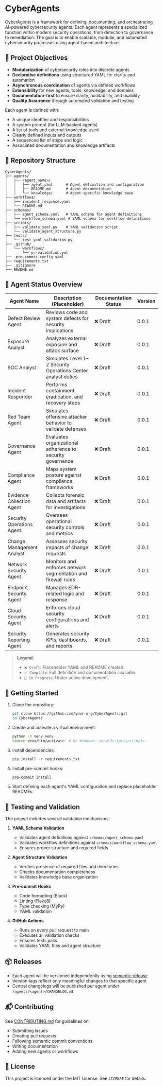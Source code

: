 # CyberAgents

CyberAgents is a framework for defining, documenting, and orchestrating AI-powered cybersecurity agents. Each agent represents a specialized function within modern security operations, from detection to governance to remediation. The goal is to enable scalable, modular, and automated cybersecurity processes using agent-based architecture.

## 📌 Project Objectives

- **Modularization** of cybersecurity roles into discrete agents
- **Declarative definitions** using structured YAML for clarity and automation
- **Asynchronous coordination** of agents via defined workflows
- **Extensibility** for new agents, tools, knowledge, and domains
- **Documentation-first** to ensure clarity, auditability, and usability
- **Quality Assurance** through automated validation and testing

Each agent is defined with:

- A unique identifier and responsibilities
- A system prompt (for LLM-backed agents)
- A list of tools and external knowledge used
- Clearly defined inputs and outputs
- A sequenced list of steps and logic
- Associated documentation and knowledge artifacts

## 🧠 Repository Structure

```plaintext
CyberAgents/
├── agents/
│   ├── <agent_name>/
│   │   ├── agent.yaml      # Agent definition and configuration
│   │   ├── README.md       # Agent documentation
│   │   └── knowledge/      # Agent-specific knowledge base
├── workflows/
│   ├── incident_response.yaml
│   └── README.md
├── schemas/
│   ├── agent_schema.yaml   # YAML schema for agent definitions
│   └── workflow_schema.yaml # YAML schema for workflow definitions
├── scripts/
│   ├── validate_yaml.py    # YAML validation script
│   └── validate_agent_structure.py
├── tests/
│   └── test_yaml_validation.py
├── .github/
│   └── workflows/
│       └── pr-validation.yml
├── .pre-commit-config.yaml
├── requirements.txt
├── .gitignore
└── README.md
```

## 🧩 Agent Status Overview

| Agent Name                | Description (Placeholder)                                     | Documentation Status | Version |
| ------------------------- | ------------------------------------------------------------- | -------------------- | ------- |
| Defect Review Agent       | Reviews code and system defects for security implications     | ❌ Draft             | 0.0.1   |
| Exposure Analyst          | Analyzes external exposure and attack surface                 | ❌ Draft             | 0.0.1   |
| SOC Analyst               | Simulates Level 1–2 Security Operations Center analyst duties | ❌ Draft             | 0.0.1   |
| Incident Responder        | Performs containment, eradication, and recovery steps         | ❌ Draft             | 0.0.1   |
| Red Team Agent            | Simulates offensive attacker behavior to validate defenses    | ❌ Draft             | 0.0.1   |
| Governance Agent          | Evaluates organizational adherence to security governance     | ❌ Draft             | 0.0.1   |
| Compliance Agent          | Maps system posture against compliance frameworks             | ❌ Draft             | 0.0.1   |
| Evidence Collection Agent | Collects forensic data and artifacts for investigations       | ❌ Draft             | 0.0.1   |
| Security Operations Agent | Oversees operational security controls and metrics            | ❌ Draft             | 0.0.1   |
| Change Management Analyst | Assesses security impacts of change requests                  | ❌ Draft             | 0.0.1   |
| Network Security Agent    | Monitors and enforces network segmentation and firewall rules | ❌ Draft             | 0.0.1   |
| Endpoint Security Agent   | Manages EDR-related logic and response                        | ❌ Draft             | 0.0.1   |
| Cloud Security Agent      | Enforces cloud security configurations and alerts             | ❌ Draft             | 0.0.1   |
| Security Reporting Agent  | Generates security KPIs, dashboards, and reports              | ❌ Draft             | 0.0.1   |

> **Legend**:
>
> - `❌ Draft`: Placeholder YAML and README created.
> - `✅ Complete`: Full definition and documentation available.
> - `🧪 In Progress`: Under active development.

## 🚀 Getting Started

1. Clone the repository:

   ```bash
   git clone https://github.com/your-org/CyberAgents.git
   cd CyberAgents
   ```

1. Create and activate a virtual environment:

   ```bash
   python -m venv venv
   source venv/bin/activate  # On Windows: venv\Scripts\activate
   ```

1. Install dependencies:

   ```bash
   pip install -r requirements.txt
   ```

1. Install pre-commit hooks:

   ```bash
   pre-commit install
   ```

1. Start defining each agent's YAML configuration and replace placeholder READMEs.

## 🧪 Testing and Validation

The project includes several validation mechanisms:

1. **YAML Schema Validation**

   - Validates agent definitions against `schemas/agent_schema.yaml`
   - Validates workflow definitions against `schemas/workflow_schema.yaml`
   - Ensures proper structure and required fields

1. **Agent Structure Validation**

   - Verifies presence of required files and directories
   - Checks documentation completeness
   - Validates knowledge base organization

1. **Pre-commit Hooks**

   - Code formatting (Black)
   - Linting (Flake8)
   - Type checking (MyPy)
   - YAML validation

1. **GitHub Actions**

   - Runs on every pull request to main
   - Executes all validation checks
   - Ensures tests pass
   - Validates YAML files and agent structure

## 📦 Releases

- Each agent will be versioned independently using [semantic-release](https://semantic-release.gitbook.io/semantic-release/)
- Version tags reflect only meaningful changes to that specific agent
- Central changelogs will be published per agent under `/agents/<agent>/CHANGELOG.md`

## 📬 Contributing

See [CONTRIBUTING.md](.github/CONTRIBUTING.md) for guidelines on:

- Submitting issues
- Creating pull requests
- Following semantic commit conventions
- Writing documentation
- Adding new agents or workflows

## 📖 License

This project is licensed under the MIT License. See `LICENSE` for details.
